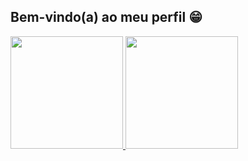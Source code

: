 ## Bem-vindo(a) ao meu perfil 😁

 <div>
   <a href="https://github.com/joaoksaas">
   <img height="180em" src="https://github-readme-stats.vercel.app/api?username=joaoksaas&show_icons=true&theme=tokyonight&include_all_commits=true&count_private=true"/>
   <img height="180em" src="https://github-readme-stats.vercel.app/api/top-langs/?username=joaoksaas&layout=compact&langs_count=6&theme=tokyonight"/>
    
</div>
